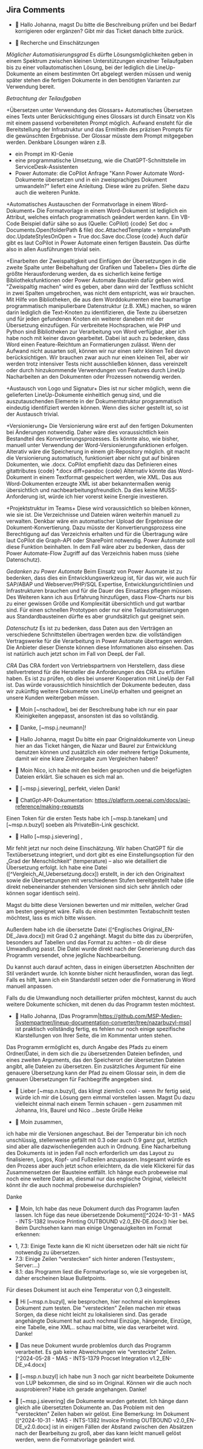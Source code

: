 
## Jira Comments
- 📝 Hallo Johanna, magst Du bitte die Beschreibung prüfen und bei Bedarf korrigieren oder ergänzen? Gibt mir das Ticket danach bitte zurück.  

- 📝 Recherche und Einschätzungen

*Möglicher Automatisierungsgrad*
Es dürfte Lösungsmöglichkeiten geben in einem Spektrum zwischen kleinen Unterstützungen einzelner Teilaufgaben bis zu einer 
vollautomatischen Lösung, bei der lediglich die LineUp-Dokumente an einem bestimmten Ort abgelegt werden müssen und wenig später stehen die fertigen Dokumente in den benötigten Varianten zur Verwendung bereit.

*Betrachtung der Teilaufgaben*

+Übersetzen unter Verwendung des Glossars+
Automatisches Übersetzen eines Texts unter Berücksichtigung eines Glossars ist durch Einsatz von KIs mit einem passend vorbereiteten Prompt möglich. Aufwand ensteht für die Bereitstellung der Infrastruktur und das Ermitteln des präzisen Prompts für die gewünschten Ergebnisse. Der Glossar müsste dem Prompt
mitgegeben werden. Denkbare Lösungen wären z.B.
- ein Prompt im KI-Genie
- eine programmatische Umsetzung, wie die ChatGPT-Schnittstelle im ServiceDesk-Assistenten
- Power Automate: die CoPilot Anfrage "Kann Power Automate Word-Dokumente übersetzen und in ein zweisprachiges Dokument umwandeln?" liefert eine Anleitung. Diese wäre zu prüfen. Siehe dazu auch die weiteren Punkte. 

+Automatisches Austauschen der Formatvorlage in einem Word-Dokument+ 
Die Formatvorlage in einem Word-Dokument ist lediglich ein Attribut, welches einfach programmatisch 
geändert werden kann. Ein VB-Code Beispiel dafür sähe so aus (Quelle: CoPilot)
{code}
        Set doc = Documents.Open(folderPath & file)
        doc.AttachedTemplate = templatePath
        doc.UpdateStylesOnOpen = True
        doc.Save
        doc.Close
{code}
Auch dafür gibt es laut CoPilot in Power Automate einen fertigen Baustein. Das dürfte also in allen Ausführungen trivial sein.	

+Einarbeiten der Zweispaltigkeit und Einfügen der Übersetzungen in die zweite Spalte unter Beibehaltung der Grafiken und Tabellen+
Dies dürfte die größte Herausforderung werden, da es sicherlich keine fertige Bibliotheksfunktionen oder Power Automate Baustein dafür geben wird. "Zweispaltig machen" wird es geben, aber dann wird der Textfluss schlicht in zwei Spalten umgebrochen, was nicht dem entspricht, was wir brauchen. Mit Hilfe von Bibliotheken, die aus dem Worddokumenten eine baumartige programmatisch manipulierbare Datenstruktur (z.B. XML) machen, so wären darin lediglich die Text-Knoten 
zu identifizieren, die Texte zu übersetzen und für jeden gefundenen Knoten ein weiterer daneben mit der Übersetzung einzufügen. Für verbreitete Hochsprachen, wie PHP und Python sind Bibliotheken zur Verarbeitung von Word verfügbar, aber ich habe noch mit keiner davon gearbeitet. Dabei ist auch zu bedenken, dass Word einen Feature-Reichtum an Formatierungen zulässt. Wenn der Aufwand nicht ausarten soll, können wir nur einen sehr kleinen Teil davon berücksichtigen. Wir brauchen zwar auch nur einen kleinen Teil, aber wir werden trotz intensiver Tests nicht ausschließen können, dass vereinzelt oder durch hinzukommende Verwendungen von Features durch LineUp Nacharbeiten an den Dokumenten oder Prozessen notwendig werden.  

+Austausch von Logo und Signatur+
Dies ist nur sicher möglich, wenn die gelieferten LineUp-Dokumente einheitlich genug sind, und die auszutauschenden Elemente in der Dokumentstruktur programmatisch eindeutig identifiziert werden können. Wenn dies sicher gestellt ist, so ist der Austausch trivial.

+Versionierung+
Die Versionierung wäre erst auf den fertigen Dokumenten bei Änderungen notwendig. Daher wäre dies voraussichtlich kein Bestandteil des Konvertierungsprozesses. Es könnte also, wie bisher, manuell unter Verwendung der Word-Versionierungsfunktionen erfolgen. Alterativ wäre die Speicherung in einem git-Repository möglich. git macht die Versionierung automatisch, funktioniert aber nicht gut auf binären Dokumenten, wie .docx. CoPilot empfiehlt dazu das Definieren eines gitattributes
{code}
*.docx diff=pandoc
{code}
Alternativ könnte das Word-Dokument in einem Textformat gespeichert werden, wie XML. Das aus Word-Dokumenten erzeugte XML ist aber bekanntermaßen wenig übersichtlich und nachbearbeitungsfreundlich. 
Da dies keine MUSS-Anforderung ist, würde ich hier vorerst keine Energie investieren.

+Projektstruktur im Teams+
Diese wird voraussichtlich so bleiben können, wie sie ist. Die Verzeichnisse und Dateien wären weiterhin manuell zu verwalten. Denkbar wäre ein automatischer Upload der Ergebnisse der Dokument-Konvertierung. Dazu müsste der Konvertierungsprozess eine Berechtigung auf das Verzeichnis erhalten und für die Übertragung wäre laut CoPilot die Graph-API oder SharePoint notwendig. Power Automate soll diese Funktion beinhalten. In dem Fall wäre aber zu bedenken, dass der Power Automate-Flow Zugriff auf das Verzeichnis haben muss (siehe Datenschutz).

*Gedanken zu Power Automate*
Beim Einsatz von Power Auomate ist zu bedenken, dass dies ein Entwicklungswerkzeug ist, für das wir, wie auch für SAP/ABAP und Webserver/PHP/SQL Expertise, Entwicklungsrichtlinien und Infrastrukturen brauchen und für die Dauer des Einsatzes pflegen müssen. 
Des Weiteren kann ich aus Erfahrung hinzufügen, dass Flow-Charts nur bis zu einer gewissen Größe und Komplexität übersichtlich und gut wartbar sind. Für einen schnellen Prototypen oder nur eine Teilautomatisierungen aus Standardbausteinen dürfte es aber grundsätzlich gut geeignet sein.

*Datenschutz*
Es ist zu bedenken, dass Daten aus den Verträgen an verschiedene Schnittstellen übertragen werden bzw. die vollständigen Vertragswerke für die Verarbeitung in Power Automate übertragen werden. Die Anbieter dieser Dienste können diese Informationen also einsehen. Das ist natürlich auch jetzt schon im Fall von DeepL der Fall.

*CRA*
Das CRA fordert von Vertriebspartnern von Herstellern, dass diese stellvertretend für die Hersteller die Anforderungen des CRA zu erfüllen haben. Es ist zu prüfen, ob dies bei unserer Kooperation mit LineUp der Fall ist. Das würde voraussichtlich hinsichtlich der Dokumente bedeuten, dass wir zukünftig weitere Dokumente von LineUp erhalten und geeignet an unsere Kunden weitergeben müssen.

- 📝 Moin [~nschadow], bei der Beschreibung habe ich nur ein paar Kleinigkeiten angepasst, ansonsten ist das so vollständig. 

- 📝 Danke, [~msp.j.neumann]!

- 📝 Hallo Johanna, magst Du bitte ein paar Originaldokumente von Lineup hier an das Ticket hängen, die Nazar und Baurel zur Entwicklung benutzen können und zusätzlich ein oder mehrere fertige Dokumente, damit wir eine klare Zielvorgabe zum Vergleichen haben?

- 📝 Moin Nico, ich habe mit den beiden gesprochen und die beigefügten Dateien erklärt. Sie schauen es sich mal an.

- 📝 [~msp.j.sievering], perfekt, vielen Dank!

- 📝 ChatGpt-API-Dokumentation:
https://platform.openai.com/docs/api-reference/making-requests

Einen Token für die ersten Tests habe ich [~msp.b.tanekam] und [~msp.n.buzyl] soeben als PrivateBin-Link geschickt.


- 📝 Hallo [~msp.j.sievering] ,

Mir fehlt jetzt nur noch deine Einschätzung. Wir haben ChatGPT für die Textübersetzung integriert, und dort gibt es eine Einstellungsoption für den „Grad der Menschlichkeit“ (temperature) – also wie detailliert die Übersetzung erfolgt. Ich habe eine Datei ([^Vergleich_AI_Uebersetzung.docx]) erstellt, in der ich den Originaltext sowie die Übersetzungen mit verschiedenen Stufen bereitgestellt habe (die direkt nebeneinander stehenden Versionen sind sich sehr ähnlich oder können sogar identisch sein).

Magst du bitte diese Versionen bewerten und mir mitteilen, welcher Grad am besten geeignet wäre. Falls du einen bestimmten Textabschnitt testen möchtest, lass es mich bitte wissen.

Außerdem habe ich die übersetzte Datei ([^Englisches Original_EN-DE_Java.docx]) mit Grad 0.2 angehängt. Magst du bitte das zu überprüfen, besonders auf Tabellen und das Format zu achten – ob dir diese Umwandlung passt. Die Datei wurde direkt nach der Generierung durch das Programm versendet, ohne jegliche Nachbearbeitung.

Du kannst auch darauf achten, dass in einigen übersetzten Abschnitten der Stil verändert wurde. Ich konnte bisher nicht herausfinden, woran das liegt. Falls es hilft, kann ich ein Standardstil setzen oder die Formatierung in Word manuell anpassen.

Falls du die Umwandlung noch detaillierter prüfen möchtest, kannst du auch weitere Dokumente schicken, mit denen du das Programm testen möchtest.

- 📝 Hallo Johanna,
[Das Programm|https://github.com/MSP-Medien-Systempartner/lineup-documentation-converter/tree/nazarbuzyl-msp] ist praktisch vollständig fertig, es fehlen nur noch einige spezifische Klarstellungen von Ihrer Seite, die im Kommentar unten stehen.

Das Programm ermöglicht es, durch Angabe des Pfads zu einem Ordner/Datei, in dem sich die zu übersetzenden Dateien befinden, und eines zweiten Arguments, das den Speicherort der übersetzten Dateien angibt, alle Dateien zu übersetzen. Ein zusätzliches Argument für eine genauere Übersetzung kann der Pfad zu einem Glossar sein, in dem die genauen Übersetzungen für Fachbegriffe angegeben sind.

- 📝 Lieber [~msp.n.buzyl], das klingt ziemlich cool - wenn Ihr fertig seid, würde ich mir die Lösung gern eimmal vorstellen lassen. Magst Du dazu vielleicht einmal nach einem Termin schauen - gern zusammen mit Johanna, Iris, Baurel und Nico ...beste Grüße Heike 

- 📝 Moin zusammen, 

ich habe mir die Versionen angeschaut. Bei der Temperatur bin ich noch unschlüssig, stellenweise gefällt mit 0.3 oder auch 0.9 ganz gut, letztlich sind aber alle dazwischenliegenden auch in Ordnung. Eine Nacharbeitung des Dokuments ist in jeden Fall noch erforderlich um das Layout zu finalisieren, Logos, Kopf- und Fußzeilen anzupassen. Insgesamt würde es den Prozess aber auch jetzt schon erleichtern, da die viele Klickerei für das Zusammensetzen der Bausteine entfällt. Ich hänge euch probeweise mal noch eine weitere Datei an, diesmal nur das englische Original, vielleicht könnt ihr die auch nochmal probeweise durchspielen? 

Danke 

- 📝 Moin,
Ich habe das neue Dokument durch das Programm laufen lassen. Ich füge das neue übersetzende Dokument([^2024-10-31 - MAS - INTS-1382 Invoice Printing OUTBOUND v2.0_EN-DE.docx]) hier bei. Beim Durchsehen kann man einige Ungenauigkeiten im Format erkennen:
 * 1, 7.3: Einige Texte kann die KI nicht übersetzen oder hält sie nicht für notwendig zu übersetzen. 
 * 7.3: Einige Zeilen “verstecken” sich hinter anderen (Testsystem:, Server:…)
 * 8.1: das Programm liest die Formatvorlage so, wie sie vorgegeben ist, daher erscheinen blaue Bulletpoints.

Für dieses Dokument ist auch eine Temperatur von 0,3 eingestellt.

- 📝 Hi [~msp.n.buzyl], wie besprochen, hier nochmal ein komplexes Dokument zum testen. Die "versteckten" Zeilen machen mir etwas Sorgen, da diese nicht leicht zu lokalisieren sind. Das gerade angehängte Dokument hat auch nochmal Einzüge, hängende, Einzüge, eine Tabelle, eine XML.. schau mal bitte, wie das verarbeitet wird. Danke!

- 📝 Das neue Dokument wurde problemlos durch das Programm verarbeitet. Es gab keine Abweichungen wie “versteckte” Zeilen. [^2024-05-28 - MAS - INTS-1379 Procset Integration v1.2_EN-DE_v4.docx]

- 📝 [~msp.n.buzyl] ich habe nun 3 noch gar nicht bearbeitete Dokumente von LUP bekommen, die sind so im Original. Können wir die auch noch ausprobieren? Habe ich gerade angehangen. Danke!

- 📝 [~msp.j.sievering] die Dokumente wurden getestet. Ich hänge dann gleich alle übersetzten Dokumente an. Das Problem mit den "versteckten" Zeilen haben wir gelöst. Eine Bemerkung: Im Dokument ([^2024-10-31 - MAS - INTS-1382 Invoice Printing OUTBOUND v2.0_EN-DE_v2.0.docx] ist in einigen Fällen der Abstand zwischen den Absätzen nach der Bearbeitung zu groß, aber das kann leicht manuell gelöst werden, wenn die Formatvorlage geändert wird.

